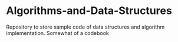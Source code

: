 # Algorithms-and-Data-Structures
Repository to store sample code of data structures and algorithm implementation. Somewhat of a codebook
